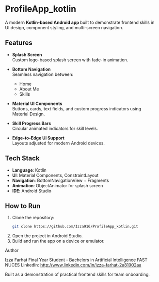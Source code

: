 # ProfileApp_kotlin

A modern **Kotlin-based Android app** built to demonstrate frontend skills in UI design, component styling, and multi-screen navigation.

## Features

- **Splash Screen**  
  Custom logo-based splash screen with fade-in animation.
  
- **Bottom Navigation**  
  Seamless navigation between:
  - Home
  - About Me
  - Skills

- **Material UI Components**  
  Buttons, cards, text fields, and custom progress indicators using Material Design.

- **Skill Progress Bars**  
  Circular animated indicators for skill levels.

- **Edge-to-Edge UI Support**  
  Layouts adjusted for modern Android devices.

## Tech Stack

- **Language**: Kotlin  
- **UI**: Material Components, ConstraintLayout  
- **Navigation**: BottomNavigationView + Fragments  
- **Animation**: ObjectAnimator for splash screen  
- **IDE**: Android Studio

##  How to Run

1. Clone the repository:
   ```bash
   git clone https://github.com/Izza916/ProfileApp_kotlin.git
2. Open the project in Android Studio.
3. Build and run the app on a device or emulator.


Author

Izza Farhat
Final Year Student - Bachelors in Artificial Intelligence
FAST NUCES 
LinkedIn:  http://www.linkedin.com/in/izza-farhat-2a81002aa 

Built as a demonstration of practical frontend skills for team onboarding.


